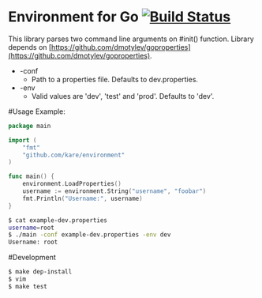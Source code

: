 # Environment for Go [![Build Status](https://travis-ci.org/kare/environment.svg?branch=master)](https://travis-ci.org/kare/environment)

 This library parses two command line arguments on #init() function. Library depends on [https://github.com/dmotylev/goproperties](https://github.com/dmotylev/goproperties).

* -conf
	* Path to a properties file. Defaults to dev.properties.
* -env
	* Valid values are 'dev', 'test' and 'prod'. Defaults to 'dev'.

#Usage
Example:
```go
package main

import (
	"fmt"
	"github.com/kare/environment"
)

func main() {
	environment.LoadProperties()
	username := environment.String("username", "foobar")
	fmt.Println("Username:", username)
}
```
```sh
$ cat example-dev.properties
username=root
$ ./main -conf example-dev.properties -env dev
Username: root
```

#Development
```sh
$ make dep-install
$ vim
$ make test
```
